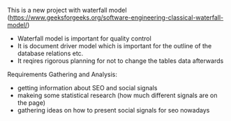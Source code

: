 This is a new project with waterfall model (https://www.geeksforgeeks.org/software-engineering-classical-waterfall-model/)
- Waterfall model is important for quality control
- It is document driver model which is important for the outline of the database relations etc.
- It reqires rigorous planning for not to change the tables data afterwards

Requirements Gathering and Analysis:
- getting information about SEO and social signals
- makeing some statistical research (how much different signals are on the page)
- gathering ideas on how to present social signals for seo nowadays
